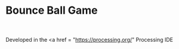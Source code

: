 # Bounce Ball Game
<br><br>
Developed in the <a href = "https://processing.org/" Processing IDE </a>
